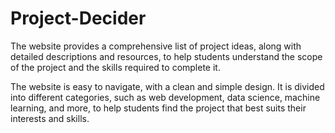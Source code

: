 # Project-Decider

The website provides a comprehensive list of project ideas, along with detailed descriptions and resources, to help students understand the scope of the project and the skills required to complete it.

The website is easy to navigate, with a clean and simple design. It is divided into different categories, such as web development, data science, machine learning, and more, to help students find the project that best suits their interests and skills.

